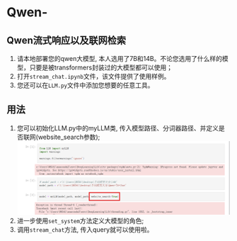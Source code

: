 # Qwen-
## Qwen流式响应以及联网检索
1. 请本地部署您的qwen大模型, 本人选用了7B和14B。不论您选用了什么样的模型，只要是被transformers封装过的大模型都可以使用；
2. 打开`stream_chat.ipynb`文件，该文件提供了使用样例。
3. 您还可以在`LLM.py`文件中添加您想要的任意工具。

## 用法
1. 您可以初始化LLM.py中的myLLM类, 传入模型路径、分词器路径、并定义是否联网(website_search参数);
![图片1](/figure/3.png)
3. 进一步使用`set_system`方法定义大模型的角色;
4. 调用`stream_chat`方法, 传入query就可以使用啦。
